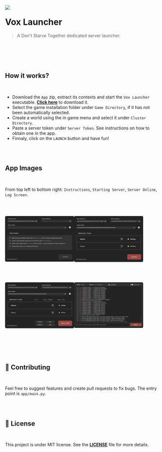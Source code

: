 [download]: https://github.com/diogo-webber/vox-launcher/releases/latest/download/VoxLauncher.zip

<img src="/app/assets/icon.ico" align="left" width="185px"/>

# Vox Launcher

> A Don't Starve Together dedicated server launcher.

<br><br><br><br>

## How it works?

<br>

- Download the `App` zip, extract its contexts and start the `Vox Launcher` executable. [**Click here**][download] to download it.
- Select the game installation folder under `Game Directory`, if it has not been automatically selected.
- Create a world using the in game menu and select it under `Cluster Directory`.
- Paste a server token under `Server Token`. See instructions on how to obtain one in the app.
- Finnaly, click on the `LAUNCH` button and have fun!

<br><br>

## App Images

<br>

From top left to bottom right: `Instructions`, `Starting Server`, `Server Online`, `Log Screen`.

<br><br>

<img align="left" src="/github_assets/offline.png" width=45%/>
<img align="left" src="/github_assets/starting.png" width=45%/>

<br><br><br><br><br><br><br><br><br><br><br><br>

<img align="left" src="/github_assets/online.png" width=45%/>
<img align="left" src="/github_assets/logscreen.png" width=45%/>

<br><br><br><br><br><br><br><br><br><br><br><br><br><br>

## 📌 Contributing

<br>

Feel free to suggest features and create pull requests to fix bugs. The entry point is `app/main.py`.

<br><br>

## 📜 License

<br>

This project is under MIT license. See the [**LICENSE**](LICENSE) file for more details.
